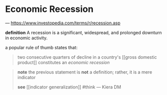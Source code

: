 # Economic Recession

&mdash; <https://www.investopedia.com/terms/r/recession.asp>

**definition** A recession is a significant, widespread, and prolonged downturn in economic activity.

a popular rule of thumb states that:

> two consecutive quarters of decline in a country's [[gross domestic product]] constitutes an _economic recession_

> **note** the previous statement is **not** a definition; rather, it is a mere indicator
>
> **see** [[indicator generalization]] #think &mdash; Kiera DM
